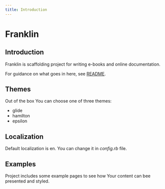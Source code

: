 ```yaml
---
title: Introduction
---
```


# Franklin

## Introduction

Franklin is scaffolding project for writing e-books and online documentation.

For guidance on what goes in here, see [README](https://github.com/bryanbraun/franklin/blob/master/README.md).

## Themes

Out of the box You can choose one of three themes:

* glide
* hamilton
* epsilon

## Localization

Default localization is en. You can change it in _config.rb_ file.

## Examples

Project includes some example pages to see how Your content can bee presented and styled.

